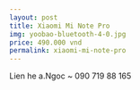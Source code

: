 ```yaml
---
layout: post
title: Xiaomi Mi Note Pro
img: yoobao-bluetooth-4-0.jpg
price: 490.000 vnd
permalink: xiaomi-mi-note-pro
---
```

Lien he a.Ngoc ~ 090 719 88 165
